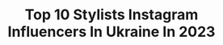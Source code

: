 ---
title: Top 10 Stylists Instagram Influencers In Ukraine In 2023
description: >-
  Find top stylists Instagram influencers in Ukraine in 2023. Most popular hashtags: #lookoftheday #lviv #nudemakeup.
platform: Instagram
hits: 34
text_top: Discover the most popular Instagram accounts on inBeat.
text_bottom: Our database aggregates 34 Instagram influencers like this in Ukraine for you to pitch.
profiles:
  - username: "linakhrystoforova"
    fullname: >-
      Лина Христофорова
    bio: >-
      • Speaker & Founder @f_lab_official • Founder @bagpack_official • Stylist @shopping_with_lina Contact me 📩: l.khrystoforova@gmail.com Online⬇️
    location: "Ukraine"
    followers: 33025
    engagement: 345
    commentsToLikes: 0.028875
    id: ck15rmpdf8o3c0i1973r9x1rc
    verified: false
    hashtags: "#12, #lookoftheday, #talks, #tulum"
  - username: "nikahuk"
    fullname: >-
      Nika Huk • Stylist
    bio: >-
      Ніка Гук Stylist, consultant, Lviv Ukraine. Founder @selfish.school Co-founder: @hukh.official Мій курс офлайн:
    location: "Ukraine"
    followers: 97981
    engagement: 237
    commentsToLikes: 0.018447
    id: ck55j3v77w79u0i111omnag61
    verified: false
    hashtags: "#lookoftheday, #fashionagony, #fashionagonyegypt, #431"
  - username: "ivannamamchuk"
    fullname: >-
      Ivanna Mamchuk
    bio: >-
      Makeup artist Hair stylist Art
    location: "Ukraine"
    followers: 5853
    engagement: 592
    commentsToLikes: 0.027644
    id: ck6tv2omyjtw40j7114q01vwn
    verified: false
    hashtags: "#ivannamamchuk, #mamchukhair, #lvivgirls, #mamchukmakeup"
  - username: "_aprilblog_"
    fullname: >-
      Anna Mitnitskaja
    bio: >-
      ➤ Stylist & fashion consultant ➤ Founder @tothetop.ua ➤ Aesthetic life of a woman
    location: "Ukraine"
    followers: 5818
    engagement: 310
    commentsToLikes: 0.029666
    id: ck0w1q7qsklgc0i19xej9xrck
    verified: false
    hashtags: "#ootdstyle, #ruslanbaginskiy, #home, #totalblack"
  - username: "vikatemnova"
    fullname: >-
      
    bio: >-
      digital/film photographer stylist 📍now in Kyiv For ordering photoshooting - contact me via DM Feel free to contact me
    location: "Ukraine"
    followers: 20045
    engagement: 474
    commentsToLikes: 0.011720
    id: ck13c7d6eyytl0i19kgrowb2b
    verified: false
    hashtags: "#film"
  - username: "nadia_saveleva"
    fullname: >-
      ICON. STYLE
    bio: >-
      Stylist, эксперт в мире моды и красоты
    location: "Ukraine"
    followers: 55944
    engagement: 45
    commentsToLikes: 0.010535
    id: ck6ugmhny3weo0j710fw5z3xp
    verified: false
    hashtags: ""
  - username: "panda_volkova"
    fullname: >-
      Гола з України
    bio: >-
      Model of human 🌱 ❗️NO TFP❗️ Stylist/Art maker/Performer LGBT and HIV activist @chastoty_ ,”COVEN”, @35mm_by_panda
    location: "Ukraine"
    followers: 22925
    engagement: 485
    commentsToLikes: 0.020374
    id: ckap27uwcxr7i0i78brn2xlu5
    verified: false
    hashtags: "#dollskill, #sugarthrillz, #clubexx, #420"
  - username: "uliana_foxy"
    fullname: >-
      Uliana Foxy
    bio: >-
      🤍 MAKE-UP ARTIST 🤍 HAIR STYLIST 🤍 BROW MASTER Тут живе шпіц Баффі🐶 Робоча сторінка ⬇️
    location: "Ukraine"
    followers: 5467
    engagement: 882
    commentsToLikes: 0.023153
    id: ckaouv0no1xn20i78wt2vife3
    verified: false
    hashtags: "#lviv, #odessa, #zaralook, #pomeranian"
  - username: "victoriapolovko"
    fullname: >-
      Виктория Половко
    bio: >-
      HAIR stylist ▪️ +38(063)234 97 98 Рабочий профиль 👇🏻
    location: "Ukraine"
    followers: 26591
    engagement: 63
    commentsToLikes: 0.015895
    id: ck5q7evj017qv0i11c4huz4ra
    verified: false
    hashtags: "#estro"
  - username: "allahontar_makeup"
    fullname: >-
      Алла Гонтар💄
    bio: >-
      Makeup and hair stylist🤍 Brow Master🤍 📲+380989591966 Ukraine/ Vinnytsya
    location: "Ukraine"
    followers: 3096
    engagement: 647
    commentsToLikes: 0.020465
    id: ck9wf7sdankyr0j78letioqi2
    verified: false
    hashtags: ""
---